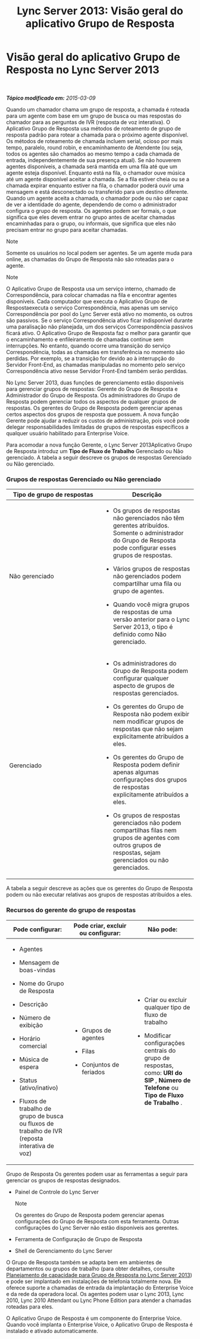 ﻿---
title: 'Lync Server 2013: Visão geral do aplicativo Grupo de Resposta'
TOCTitle: Visão geral do aplicativo Grupo de Resposta
ms:assetid: 6cc333e7-4029-4372-86b2-016040c415fb
ms:mtpsurl: https://technet.microsoft.com/pt-br/library/Gg398513(v=OCS.15)
ms:contentKeyID: 49307026
ms.date: 05/19/2016
mtps_version: v=OCS.15
ms.translationtype: HT
---

# Visão geral do aplicativo Grupo de Resposta no Lync Server 2013

 

_**Tópico modificado em:** 2015-03-09_

Quando um chamador chama um grupo de resposta, a chamada é roteada para um agente com base em um grupo de busca ou mas respostas do chamador para as perguntas de IVR (resposta de voz interativa). O Aplicativo Grupo de Resposta usa métodos de roteamento de grupo de resposta padrão para rotear a chamada para o próximo agente disponível. Os métodos de roteamento de chamada incluem serial, ocioso por mais tempo, paralelo, round robin, e encaminhamento de Atendente (ou seja, todos os agentes são chamados ao mesmo tempo a cada chamada de entrada, independentemente de sua presença atual). Se não houverem agentes disponíveis, a chamada será mantida em uma fila até que um agente esteja disponível. Enquanto está na fila, o chamador ouve música até um agente disponível aceitar a chamada. Se a fila estiver cheia ou se a chamada expirar enquanto estiver na fila, o chamador poderá ouvir uma mensagem e está desconectado ou transferido para um destino diferente. Quando um agente aceita a chamada, o chamador pode ou não ser capaz de ver a identidade do agente, dependendo de como o administrador configura o grupo de resposta. Os agentes podem ser formais, o que significa que eles devem entrar no grupo antes de aceitar chamadas encaminhadas para o grupo, ou informais, que significa que eles não precisam entrar no grupo para aceitar chamadas.

> [!note]  
> Somente os usuários no local podem ser agentes. Se um agente muda para online, as chamadas do Grupo de Resposta não são roteadas para o agente.

> [!note]  
> O Aplicativo Grupo de Resposta usa um serviço interno, chamado de Correspondência, para colocar chamadas na fila e encontrar agentes disponíveis. Cada computador que executa o Aplicativo Grupo de Respostaexecuta o serviço Correspondência, mas apenas um serviço Correspondência por pool do Lync Server está ativo no momento, os outros são passivos. Se o serviço Correspondência ativo ficar indisponível durante uma paralisação não planejada, um dos serviços Correspondência passivos ficará ativo. O Aplicativo Grupo de Resposta faz o melhor para garantir que o encaminhamento e enfileiramento de chamadas continue sem interrupções. No entanto, quando ocorre uma transição do serviço Correspondência, todas as chamadas em transferência no momento são perdidas. Por exemplo, se a transição for devido ao à interrupção do Servidor Front-End, as chamadas manipuladas no momento pelo serviço Correspondência ativo nesse Servidor Front-End também serão perdidas.

No Lync Server 2013, duas funções de gerenciamento estão disponíveis para gerenciar grupos de respostas: Gerente do Grupo de Resposta e Administrador do Grupo de Resposta. Os administradores do Grupo de Resposta podem gerenciar todos os aspectos de qualquer grupos de respostas. Os gerentes do Grupo de Resposta podem gerenciar apenas certos aspectos dos grupos de resposta que possuem. A nova função Gerente pode ajudar a reduzir os custos de administração, pois você pode delegar responsabilidades limitadas de grupos de respostas específicos a qualquer usuário habilitado para Enterprise Voice.

Para acomodar a nova função Gerente, o Lync Server 2013Aplicativo Grupo de Resposta introduz um **Tipo de Fluxo de Trabalho** Gerenciado ou Não gerenciado. A tabela a seguir descreve os grupos de respostas Gerenciado ou Não gerenciado.

### Grupos de respostas Gerenciado ou Não gerenciado

<table>
<colgroup>
<col style="width: 50%" />
<col style="width: 50%" />
</colgroup>
<thead>
<tr class="header">
<th>Tipo de grupo de respostas</th>
<th>Descrição</th>
</tr>
</thead>
<tbody>
<tr class="odd">
<td><p>Não gerenciado</p></td>
<td><ul><li><p>Os grupos de respostas não gerenciados não têm gerentes atribuídos. Somente o administrador do Grupo de Resposta pode configurar esses grupos de respostas.</p></li><li><p>Vários grupos de respostas não gerenciados podem compartilhar uma fila ou grupo de agentes.</p></li><li><p>Quando você migra grupos de respostas de uma versão anterior para o Lync Server 2013, o tipo é definido como Não gerenciado.</p></li></ul></td>
</tr>
<tr class="even">
<td><p>Gerenciado</p></td>
<td><ul><li><p>Os administradores do Grupo de Resposta podem configurar qualquer aspecto de grupos de respostas gerenciados.</p></li><li><p>Os gerentes do Grupo de Resposta não podem exibir nem modificar grupos de respostas que não sejam explicitamente atribuídos a eles.</p></li><li><p>Os gerentes do Grupo de Resposta podem definir apenas algumas configurações dos grupos de respostas explicitamente atribuídos a eles.</p></li><li><p>Os grupos de respostas gerenciados não podem compartilhas filas nem grupos de agentes com outros grupos de respostas, sejam gerenciados ou não gerenciados.</p></li></ul></td>
</tr>
</tbody>
</table>


A tabela a seguir descreve as ações que os gerentes do Grupo de Resposta podem ou não executar relativas aos grupos de respostas atribuídos a eles.

### Recursos do gerente do grupo de respostas

<table>
<colgroup>
<col style="width: 33%" />
<col style="width: 33%" />
<col style="width: 33%" />
</colgroup>
<thead>
<tr class="header">
<th>Pode configurar:</th>
<th>Pode criar, excluir ou configurar:</th>
<th>Não pode:</th>
</tr>
</thead>
<tbody>
<tr class="odd">
<td><ul><li><p>Agentes</p></li><li><p>Mensagem de boas-vindas</p></li><li><p>Nome do Grupo de Resposta</p></li><li><p>Descrição</p></li><li><p>Número de exibição</p></li><li><p>Horário comercial</p></li><li><p>Música de espera</p></li><li><p>Status (ativo/inativo)</p></li><li><p>Fluxos de trabalho de grupo de busca ou fluxos de trabalho de IVR (reposta interativa de voz)</p></li></ul></td>
<td><ul><li><p>Grupos de agentes</p></li><li><p>Filas</p></li><li><p>Conjuntos de feriados</p></li></ul></td>
<td><ul><li><p>Criar ou excluir qualquer tipo de fluxo de trabalho</p></li><li><p>Modificar configurações centrais do grupo de respostas, como: <strong>URI do SIP</strong> , <strong>Número de Telefone</strong> ou <strong>Tipo de Fluxo de Trabalho</strong> .</p></li></ul></td>
</tr>
</tbody>
</table>


Grupo de Resposta Os gerentes podem usar as ferramentas a seguir para gerenciar os grupos de respostas designados.

  - Painel de Controle do Lync Server
    
    > [!note]  
    > Os gerentes do Grupo de Resposta podem gerenciar apenas configurações do Grupo de Resposta com esta ferramenta. Outras configurações do Lync Server não estão disponíveis aos gerentes.

  - Ferramenta de Configuração de Grupo de Resposta

  - Shell de Gerenciamento do Lync Server

O Grupo de Resposta também se adapta bem em ambientes de departamentos ou grupos de trabalho (para obter detalhes, consulte [Planejamento de capacidade para Grupo de Resposta no Lync Server 2013](lync-server-2013-capacity-planning-for-response-group.md)) e pode ser implantado em instalações de telefonia totalmente nova. Ele oferece suporte a chamadas de entrada da implantação do Enterprise Voice e da rede da operadora local. Os agentes podem usar o Lync 2013, Lync 2010, Lync 2010 Attendant ou Lync Phone Edition para atender a chamadas roteadas para eles.

O Aplicativo Grupo de Resposta é um componente do Enterprise Voice. Quando você implanta o Enterprise Voice, o Aplicativo Grupo de Resposta é instalado e ativado automaticamente.

